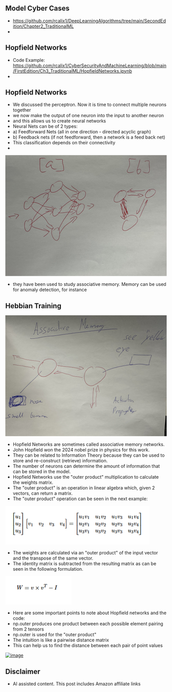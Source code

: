 ## Model Cyber Cases 

* https://github.com/rcalix1/DeepLearningAlgorithms/tree/main/SecondEdition/Chapter2_TraditionalML
* 

## Hopfield Networks

* Code Example: https://github.com/rcalix1/CyberSecurityAndMachineLearning/blob/main/FirstEdition/Ch3_TraditionalML/HopfieldNetworks.ipynb
* 

## Hopfield Networks

* We discussed the perceptron. Now it is time to connect multiple neurons together
* we now make the output of one neuron into the input to another neuron
* and this allows us to create neural networks
* Neural Nets can be of 2 types:
* a) Feedforward Nets (all in one direction - directed acyclic graph)
* b) Feedback nets (if not feedforward, then a network is a feed back net)
* This classification depends on their connectivity
* 

![feedBack](images/feedBackNets.jpeg)

* they have been used to study associative memory. Memory can be used for anomaly detection, for instance

## Hebbian Training

![hebb](hebbBanana.jpeg)

* Hopfield Networks  are sometimes called associative memory networks.
* John Hopfield won the 2024 nobel prize in physics for this work.
* They can be related to Information Theory because they can be used to store and re-construct (retrieve) information.
* The number of neurons can determine the amount of information that can be stored in the model.
* Hopfield Networks use the "outer product" multiplication to calculate the weights matrix.
* The "outer product" is an operation in linear algebra which, given 2 vectors, can return a matrix.
* The "outer product" operation can be seen in the next example:



 ![outerProd](outerProd.png)



* The weights are calculated via an "outer product" of the input vector and the transpose of the same vector.
* The identity matrix is subtracted from the resulting matrix as can be seen in the following formulation.

 ![ousdsrProd](weightsCalc.png)

* Here are some important points to note about Hopfield networks and the code:
* np.outer produces one product between each possible element pairing from 2 tensors
* np.outer is used for the "outer product" 
* The intuition is like a pairwise distance matrix
* This can help us to find the distance between each pair of point values


<a href="https://amzn.to/3QmKKwC"> <img src="https://m.media-amazon.com/images/I/71F2QLFMCFL._SL1233_.jpg" alt="image" width="300" height="auto" /></a>

## Disclaimer

* AI assisted content. This post includes Amazon affiliate links 


